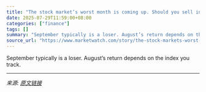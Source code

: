 ```yaml
---
title: "The stock market’s worst month is coming up. Should you sell in August?"
date: 2025-07-29T11:59:00+08:00
categories: ["finance"]
tags: []
summary: "September typically is a loser. August’s return depends on the index you track."
source_url: "https://www.marketwatch.com/story/the-stock-markets-worst-month-is-coming-up-should-you-sell-in-august-28713a7c?mod=mw_rss_topstories"
---
```


September typically is a loser. August’s return depends on the index you track.

---

*来源: [原文链接](https://www.marketwatch.com/story/the-stock-markets-worst-month-is-coming-up-should-you-sell-in-august-28713a7c?mod=mw_rss_topstories)*
